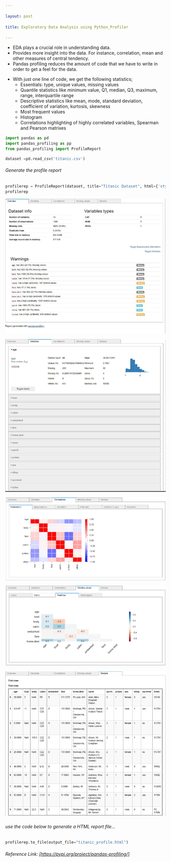 ```yaml
---

layout: post

title: Exploratory Data Analysis using Python_Profiler

---
```


* EDA plays a crucial role in understanding data.
* Provides more insight into the data. For instance, correlation, mean and other measures of central tendency.
* Pandas profiling reduces the amount of code that we have to write in order to get a feel for the data.
 - With just one line of code, we get the following statistics;
      * Essentials: type, unique values, missing values
      * Quantile statistics like minimum value, Q1, median, Q3, maximum, range, interquartile range
      * Descriptive statistics like mean, mode, standard deviation, coefficient of variation, kurtosis, skewness
      * Most frequent values
      * Histogram
      * Correlations highlighting of highly correlated variables, Spearman and Pearson matrixes      


```python
import pandas as pd
import pandas_profiling as pp
from pandas_profiling import ProfileReport
```


```python
dataset =pd.read_csv('titanic.csv')
```

###### Generate the profile report 

```python
profilerep = ProfileReport(dataset, title="Titanic Dataset", html={'style': {'full_width': True}})
profilerep
```

![image](/assets/images/overview.JPG)

![image](/assets/images/features.JPG)

![image](/assets/images/correlation.JPG)

![image](/assets/images/missing.JPG)

![image](/assets/images/sample.JPG)



###### use the code below to generate a HTML report file...


```python
profilerep.to_file(output_file="titanic_profile.html")
```

###### Reference Link:     [https://pypi.org/project/pandas-profiling/]


```python

```

